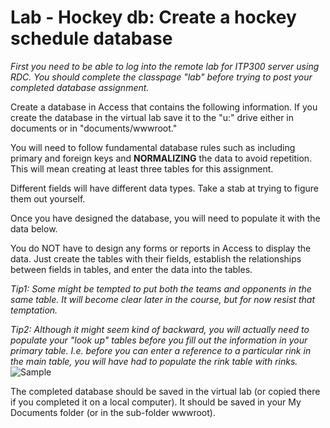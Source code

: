 Lab - Hockey db: Create a hockey schedule database
===============

*First you need to be able to log into the remote lab for ITP300 server using RDC. You should complete the classpage "lab" before trying to post your completed database assignment.*

Create a database in Access that contains the following information. If you create the database in the virtual lab save it to the "u:\" drive either in documents or in "documents/wwwroot."

You will need to follow fundamental database rules such as including primary and foreign keys and __NORMALIZING__ the data to avoid repetition. This will mean creating at least three tables for this assignment.

Different fields will have different data types. Take a stab at trying to figure them out yourself. 

Once you have designed the database, you will need to populate it with the data below. 

You do NOT have to design any forms or reports in Access to display the data. Just create the tables with their fields, establish the relationships between fields in tables, and enter the data into the tables. 

*Tip1: Some might be tempted to put both the teams and opponents in the same table. It will become clear later in the course, but for now resist that temptation.*

*Tip2: Although it might seem kind of backward, you will actually need to populate your "look up" tables before you fill out the information in your primary table. I.e. before you can enter a reference to a particular rink in the main table, you will have had to populate the rink table with rinks.*  
![Sample](http://webdev.usc.edu/itp300w/graphics/hockey_sched.gif "Optional title")

The completed database should be saved in the virtual lab (or copied there if you completed it on a local computer). It should be saved in your My Documents folder (or in the sub-folder wwwroot).  
